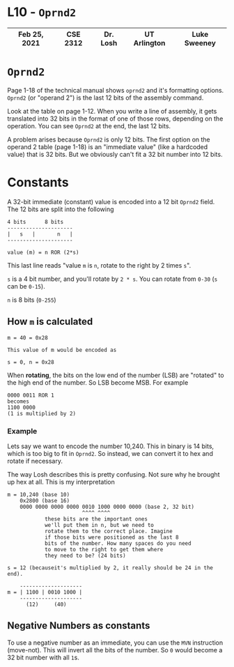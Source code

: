 # L10 - `Oprnd2`

| Feb 25, 2021 | CSE 2312 | Dr. Losh | UT Arlington | Luke Sweeney |
| ------------ | -------- | -------- | ------------ | ------------ |

# `Oprnd2`
Page 1-18 of the technical manual shows `oprnd2` and it's formatting options. `Oprnd2` (or "operand 2") is the last 12 bits of the assembly command.

Look at the table on page 1-12. When you write a line of assembly, it gets translated into 32 bits in the format of one of those rows, depending on the operation. You can see `Oprnd2` at the end, the last 12 bits.

A problem arises because `Oprnd2` is only 12 bits. The first option on the operand 2 table (page 1-18) is an "immediate value" (like a hardcoded value) that is 32 bits. But we obviously can't fit a 32 bit number into 12 bits.


# Constants

A 32-bit immediate (constant) value is encoded into a 12 bit `Oprnd2` field. The 12 bits are split into the following


```
4 bits      8 bits
---------------------
|   s   |       n   |
---------------------

value (m) = n ROR (2*s)
```

This last line reads "value `m` is `n`, rotate to the right by 2 times `s`".

`s` is a 4 bit number, and you'll rotate by `2 * s`. You can rotate from `0-30` (`s` can be `0-15`).

`n` is 8 bits (`0-255`)

## How `m` is calculated
```
m = 40 = 0x28

This value of m would be encoded as

s = 0, n = 0x28
```

When **rotating**, the bits on the low end of the number (LSB) are "rotated" to the high end of the number. So LSB become MSB. For example

```
0000 0011 ROR 1
becomes
1100 0000
(1 is multiplied by 2)
```

### Example
Lets say we want to encode the number 10,240. This in binary is 14 bits, which is too big to fit in `Oprnd2`. So instead, we can convert it to hex and rotate if necessary.

The way Losh describes this is pretty confusing. Not sure why he brought up hex at all. This is my interpretation

```
m = 10,240 (base 10)
    0x2800 (base 16)
    0000 0000 0000 0000 0010 1000 0000 0000 (base 2, 32 bit)
                        ^^^^ ^^^^
            these bits are the important ones
            we'll put them in n, but we need to
            rotate them to the correct place. Imagine
            if those bits were positioned as the last 8
            bits of the number. How many spaces do you need
            to move to the right to get them where
            they need to be? (24 bits)

s = 12 (becauseit's multiplied by 2, it really should be 24 in the end).

    --------------------
m = | 1100 | 0010 1000 |
    --------------------
      (12)     (40)
```

## Negative Numbers as constants
To use a negative number as an immediate, you can use the `MVN` instruction (move-not). This will invert all the bits of the number. So `0` would become a 32 bit number with all `1`s.
